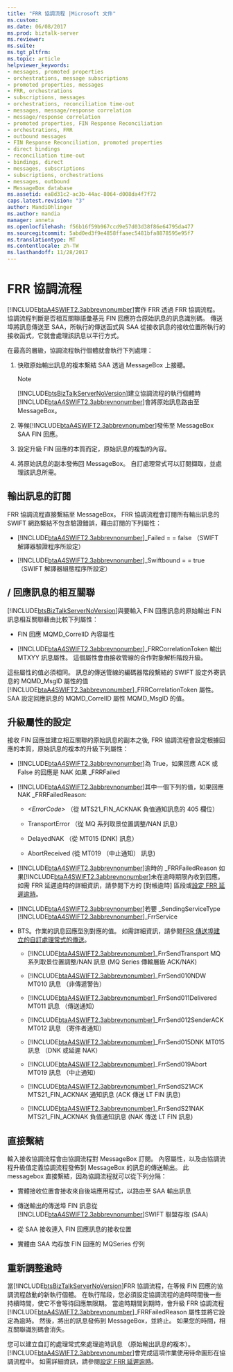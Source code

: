 ```yaml
---
title: "FRR 協調流程 |Microsoft 文件"
ms.custom: 
ms.date: 06/08/2017
ms.prod: biztalk-server
ms.reviewer: 
ms.suite: 
ms.tgt_pltfrm: 
ms.topic: article
helpviewer_keywords:
- messages, promoted properties
- orchestrations, message subscriptions
- promoted properties, messages
- FRR, orchestrations
- subscriptions, messages
- orchestrations, reconciliation time-out
- messages, message/response correlation
- message/response correlation
- promoted properties, FIN Response Reconciliation
- orchestrations, FRR
- outbound messages
- FIN Response Reconciliation, promoted properties
- direct bindings
- reconciliation time-out
- bindings, direct
- messages, subscriptions
- subscriptions, orchestrations
- messages, outbound
- MessageBox database
ms.assetid: ea8d31c2-ac3b-44ac-8064-d008da4f7f72
caps.latest.revision: "3"
author: MandiOhlinger
ms.author: mandia
manager: anneta
ms.openlocfilehash: f56b16f59b967ccd9e57d03d38f86e64795da477
ms.sourcegitcommit: 5abd0ed3f9e4858ffaaec5481bfa8878595e95f7
ms.translationtype: MT
ms.contentlocale: zh-TW
ms.lasthandoff: 11/28/2017
---
```

# <a name="frr-orchestration"></a>FRR 協調流程
[!INCLUDE[btaA4SWIFT2.3abbrevnonumber](../../includes/btaa4swift2-3abbrevnonumber-md.md)]實作 FRR 透過 FRR 協調流程。 協調流程判斷是否相互關聯語彙基元 FIN 回應符合原始訊息的訊息識別碼。 傳送埠將訊息傳送至 SAA，所執行的傳送函式與 SAA 從接收訊息的接收位置所執行的接收函式，它就會處理該訊息以平行方式。  
  
 在最高的層級，協調流程執行個體就會執行下列處理：  
  
1.  快取原始輸出訊息的複本繫結 SAA 透過 MessageBox 上接聽。  
  
    > [!NOTE]
    >  [!INCLUDE[btsBizTalkServerNoVersion](../../includes/btsbiztalkservernoversion-md.md)]建立協調流程的執行個體時[!INCLUDE[btaA4SWIFT2.3abbrevnonumber](../../includes/btaa4swift2-3abbrevnonumber-md.md)]會將原始訊息路由至 MessageBox。  
  
2.  等候[!INCLUDE[btaA4SWIFT2.3abbrevnonumber](../../includes/btaa4swift2-3abbrevnonumber-md.md)]發佈至 MessageBox SAA FIN 回應。  
  
3.  設定升級 FIN 回應的本質而定，原始訊息的複製的內容。  
  
4.  將原始訊息的副本發佈回 MessageBox。 自訂處理常式可以訂閱擷取，並處理該訊息所需。  
  
## <a name="subscription-to-outbound-messages"></a>輸出訊息的訂閱  
 FRR 協調流程直接繫結至 MessageBox。 FRR 協調流程會訂閱所有輸出訊息的 SWIFT 網路繫結不包含驗證錯誤，藉由訂閱的下列屬性：  
  
-   [!INCLUDE[btaA4SWIFT2.3abbrevnonumber](../../includes/btaa4swift2-3abbrevnonumber-md.md)]_Failed = = false （SWIFT 解譯器驗證程序所設定）  
  
-   [!INCLUDE[btaA4SWIFT2.3abbrevnonumber](../../includes/btaa4swift2-3abbrevnonumber-md.md)]_Swiftbound = = true （SWIFT 解譯器組態程序所設定）  
  
## <a name="messageresponse-correlation"></a>/ 回應訊息的相互關聯  
 [!INCLUDE[btsBizTalkServerNoVersion](../../includes/btsbiztalkservernoversion-md.md)]與要輸入 FIN 回應訊息的原始輸出 FIN 訊息相互關聯藉由比較下列屬性：  
  
-   FIN 回應 MQMD_CorrelID 內容屬性  
  
-   [!INCLUDE[btaA4SWIFT2.3abbrevnonumber](../../includes/btaa4swift2-3abbrevnonumber-md.md)]_FRRCorrelationToken 輸出 MTXYY 訊息屬性。 這個屬性會由接收管線的合作對象解析階段升級。  
  
 這些屬性的值必須相同。 訊息的傳送管線的編碼器階段繫結的 SWIFT 設定外寄訊息的 MQMD_MsgID 屬性的值[!INCLUDE[btaA4SWIFT2.3abbrevnonumber](../../includes/btaa4swift2-3abbrevnonumber-md.md)]_FRRCorrelationToken 屬性。 SAA 設定回應訊息的 MQMD_CorrelID 屬性 MQMD_MsgID 的值。  
  
## <a name="setting-of-promoted-properties"></a>升級屬性的設定  
 接收 FIN 回應並建立相互關聯的原始訊息的副本之後, FRR 協調流程會設定根據回應的本質，原始訊息的複本的升級下列屬性：  
  
-   [!INCLUDE[btaA4SWIFT2.3abbrevnonumber](../../includes/btaa4swift2-3abbrevnonumber-md.md)]為 True，如果回應 ACK 或 False 的回應是 NAK 如果 _FRRFailed  
  
-   [!INCLUDE[btaA4SWIFT2.3abbrevnonumber](../../includes/btaa4swift2-3abbrevnonumber-md.md)]其中一個下列的值，如果回應 NAK _FRRFailedReason:  
  
    -   *\<ErrorCode\>*  （從 MTS21_FIN_ACKNAK 負值通知訊息的 405 欄位）  
  
    -   TransportError （從 MQ 系列取景位置調整/NAN 訊息）  
  
    -   DelayedNAK （從 MT015 (DNK) 訊息）  
  
    -   AbortReceived (從 MT019 （中止通知） 訊息)  
  
-   [!INCLUDE[btaA4SWIFT2.3abbrevnonumber](../../includes/btaa4swift2-3abbrevnonumber-md.md)]逾時的 _FRRFailedReason 如果[!INCLUDE[btaA4SWIFT2.3abbrevnonumber](../../includes/btaa4swift2-3abbrevnonumber-md.md)]未在逾時期限內收到回應。 如需 FRR 延遲逾時的詳細資訊，請參閱下方的 [對帳逾時] 區段或[設定 FRR 延遲逾時](../../adapters-and-accelerators/accelerator-swift/setting-the-frr-delay-time-out.md)。  
  
-   [!INCLUDE[btaA4SWIFT2.3abbrevnonumber](../../includes/btaa4swift2-3abbrevnonumber-md.md)]若要 _SendingServiceType [!INCLUDE[btaA4SWIFT2.3abbrevnonumber](../../includes/btaa4swift2-3abbrevnonumber-md.md)]_FrrService  
  
-   BTS。作業的訊息回應型別對應的值。 如需詳細資訊，請參閱[FRR 傳送埠建立的自訂處理常式的傳送](../../adapters-and-accelerators/accelerator-swift/creating-the-frr-send-ports-for-sending-to-the-custom-handlers.md)。  
  
    -   [!INCLUDE[btaA4SWIFT2.3abbrevnonumber](../../includes/btaa4swift2-3abbrevnonumber-md.md)]_FrrSendTransport MQ 系列取景位置調整/NAN 訊息 (MQ Series 傳輸層級 ACK/NAK)  
  
    -   [!INCLUDE[btaA4SWIFT2.3abbrevnonumber](../../includes/btaa4swift2-3abbrevnonumber-md.md)]_FrrSend010NDW MT010 訊息 （非傳遞警告）  
  
    -   [!INCLUDE[btaA4SWIFT2.3abbrevnonumber](../../includes/btaa4swift2-3abbrevnonumber-md.md)]_FrrSend011Delivered MT011 訊息 （傳送通知）  
  
    -   [!INCLUDE[btaA4SWIFT2.3abbrevnonumber](../../includes/btaa4swift2-3abbrevnonumber-md.md)]_FrrSend012SenderACK MT012 訊息 （寄件者通知）  
  
    -   [!INCLUDE[btaA4SWIFT2.3abbrevnonumber](../../includes/btaa4swift2-3abbrevnonumber-md.md)]_FrrSend015DNK MT015 訊息 （DNK 或延遲 NAK）  
  
    -   [!INCLUDE[btaA4SWIFT2.3abbrevnonumber](../../includes/btaa4swift2-3abbrevnonumber-md.md)]_FrrSend019Abort MT019 訊息 （中止通知）  
  
    -   [!INCLUDE[btaA4SWIFT2.3abbrevnonumber](../../includes/btaa4swift2-3abbrevnonumber-md.md)]_FrrSendS21ACK MTS21_FIN_ACKNAK 通知訊息 (ACK 傳送 LT FIN 訊息)  
  
    -   [!INCLUDE[btaA4SWIFT2.3abbrevnonumber](../../includes/btaa4swift2-3abbrevnonumber-md.md)]_FrrSendS21NAK MTS21_FIN_ACKNAK 負值通知訊息 (NAK 傳送 LT FIN 訊息)  
  
## <a name="direct-binding"></a>直接繫結  
 輸入接收協調流程會由協調流程對 MessageBox 訂閱。 內容屬性，以及由協調流程升級值定義協調流程發佈到 MessageBox 的訊息的傳送輸出。 此 messagebox 直接繫結，因為協調流程就可以從下列分隔：  
  
-   實體接收位置會接收來自後端應用程式，以路由至 SAA 輸出訊息  
  
-   傳送輸出的傳送埠 FIN 訊息從[!INCLUDE[btaA4SWIFT2.3abbrevnonumber](../../includes/btaa4swift2-3abbrevnonumber-md.md)]SWIFT 聯盟存取 (SAA)  
  
-   從 SAA 接收連入 FIN 回應訊息的接收位置  
  
-   實體由 SAA 均存放 FIN 回應的 MQSeries 佇列  
  
## <a name="reconciliation-time-out"></a>重新調整逾時  
 當[!INCLUDE[btsBizTalkServerNoVersion](../../includes/btsbiztalkservernoversion-md.md)]FRR 協調流程，在等候 FIN 回應的協調流程啟動的新執行個體。 在執行階段，您必須設定協調流程的逾時時間後一些持續時間，使它不會等待回應無限期。 當逾時期間到期時，會升級 FRR 協調流程[!INCLUDE[btaA4SWIFT2.3abbrevnonumber](../../includes/btaa4swift2-3abbrevnonumber-md.md)]_FRRFailedReason 屬性並將它設定為逾時。 然後，將出的訊息發佈到 MessageBox，並終止。 如果您的時間，相互關聯識別碼會消失。  
  
 您可以建立自訂的處理常式來處理逾時訊息 （原始輸出訊息的複本）。 [!INCLUDE[btaA4SWIFT2.3abbrevnonumber](../../includes/btaa4swift2-3abbrevnonumber-md.md)]會完成這項作業使用待命圖形在協調流程中。 如需詳細資訊，請參閱[設定 FRR 延遲逾時](../../adapters-and-accelerators/accelerator-swift/setting-the-frr-delay-time-out.md)。